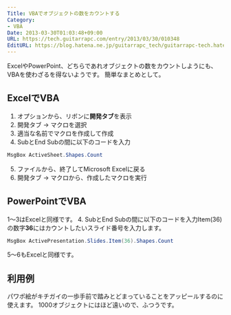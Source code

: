 ```yaml
---
Title: VBAでオブジェクトの数をカウントする
Category:
- VBA
Date: 2013-03-30T01:03:48+09:00
URL: https://tech.guitarrapc.com/entry/2013/03/30/010348
EditURL: https://blog.hatena.ne.jp/guitarrapc_tech/guitarrapc-tech.hatenablog.com/atom/entry/6802418398340423981
---
```


<!--
Date: 2013-03-30T01:03:48+09:00
URL: https://tech.guitarrapc.com/entry/2013/03/30/010348
-->

ExcelやPowerPoint、どちらであれオブジェクトの数をカウントしようにも、VBAを使わざるを得ないようです。 簡単なまとめとして。
## ExcelでVBA
1. オプションから、リボンに**開発タブ**を表示
2. 開発タブ → マクロを選択
3. 適当な名前でマクロを作成して作成
4. SubとEnd Subの間に以下のコードを入力

```cs
MsgBox ActiveSheet.Shapes.Count
```

5. ファイルから、終了してMicrosoft Excelに戻る
6. 開発タブ → マクロから、作成したマクロを実行

## PowerPointでVBA

1～3はExcelと同様です。 4. SubとEnd Subの間に以下のコードを入力Item(36)の数字**36**にはカウントしたいスライド番号を入力します。

```cs
MsgBox ActivePresentation.Slides.Item(36).Shapes.Count
```

5～6もExcelと同様です。

## 利用例

パワポ絵がキチガイの一歩手前で踏みとどまっていることをアッピールするのに使えます。 1000オブジェクトにはほど遠いので、ふつうです。
